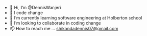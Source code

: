 - 👋 Hi, I’m @DennisWanjeri
- 👀 I code change
- 🌱 I’m currently learning software engineering at Holberton school
- 💞️ I’m looking to collaborate in coding change
- 📫 How to reach me ... shikandadennis07@gmail.com

<!---
DennisWanjeri/DennisWanjeri is a ✨ special ✨ repository because its `README.md` (this file) appears on your GitHub profile.
You can click the Preview link to take a look at your changes.
--->
